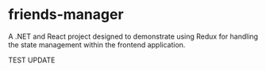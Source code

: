 # friends-manager
A .NET and React project designed to demonstrate using Redux for handling the state management within the frontend application.

TEST UPDATE